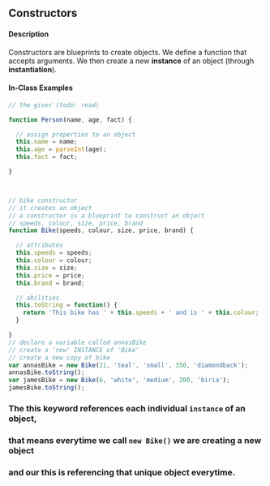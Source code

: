## Constructors

#### Description

Constructors are blueprints to create objects. We define a function that accepts arguments. We then create a new **instance** of an object (through **instantiation**).

#### In-Class Examples

```javascript
// the giver (todo: read)

function Person(name, age, fact) {

  // assign properties to an object
  this.name = name;
  this.age = parseInt(age);
  this.fact = fact;

}



// bike constructor
// it creates an object
// a constructor is a blueprint to construct an object
// speeds, colour, size, price, brand
function Bike(speeds, colour, size, price, brand) {

  // attributes
  this.speeds = speeds;
  this.colour = colour;
  this.size = size;
  this.price = price;
  this.brand = brand;

  // abilities
  this.toString = function() {
    return 'This bike has ' + this.speeds + ' and is ' + this.colour;
  }

}
// declare a variable called annasBike
// create a 'new' INSTANCE of 'Bike'
// create a new copy of bike
var annasBike = new Bike(21, 'teal', 'small', 350, 'diamondback');
annasBike.toString();
var jamesBike = new Bike(6, 'white', 'medium', 200, 'biria');
jamesBike.toString();
```


### The this keyword references each individual `instance` of an object,
### that means everytime we call `new Bike()` we are creating a new object
### and our this is referencing that unique object everytime. 
